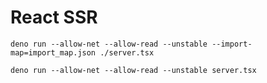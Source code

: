 # React SSR 
`deno run --allow-net --allow-read --unstable --import-map=import_map.json ./server.tsx`

`deno run --allow-net --allow-read --unstable server.tsx`